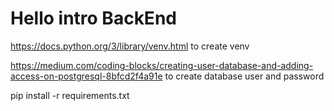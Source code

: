 # Hello intro BackEnd

https://docs.python.org/3/library/venv.html to create venv

https://medium.com/coding-blocks/creating-user-database-and-adding-access-on-postgresql-8bfcd2f4a91e to create database user and password

pip install -r requirements.txt
